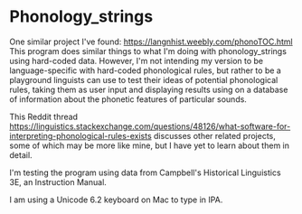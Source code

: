 # Phonology_strings

One similar project I've found: https://langnhist.weebly.com/phonoTOC.html
This program does similar things to what I'm doing with phonology_strings
using hard-coded data. However, I'm not intending my version to be
language-specific with hard-coded phonological rules, but rather to be a
playground linguists can use to test their ideas of potential phonological
rules, taking them as user input and displaying results using on a database
of information about the phonetic features of particular sounds.

This Reddit thread https://linguistics.stackexchange.com/questions/48126/what-software-for-interpreting-phonological-rules-exists
discusses other related projects, some of which may be more like mine,
but I have yet to learn about them in detail.

I'm testing the program using data from Campbell's Historical Linguistics 3E,
an Instruction Manual.

I am using a Unicode 6.2 keyboard on Mac to type in IPA.
